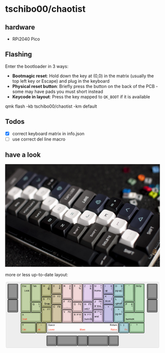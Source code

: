 # tschibo00/chaotist

## hardware
- RPi2040 Pico

## Flashing
Enter the bootloader in 3 ways:

* **Bootmagic reset**: Hold down the key at (0,0) in the matrix (usually the top left key or Escape) and plug in the keyboard
* **Physical reset button**: Briefly press the button on the back of the PCB - some may have pads you must short instead
* **Keycode in layout**: Press the key mapped to `QK_BOOT` if it is available

qmk flash -kb tschibo00/chaotist -km default

## Todos
- [x] correct keyboard matrix in info.json
- [ ] use correct del line macro

## have a look
![beauty shot](misc/beautyshot.jpg)

more or less up-to-date layout:

![keyboard layout](misc/layout.png)